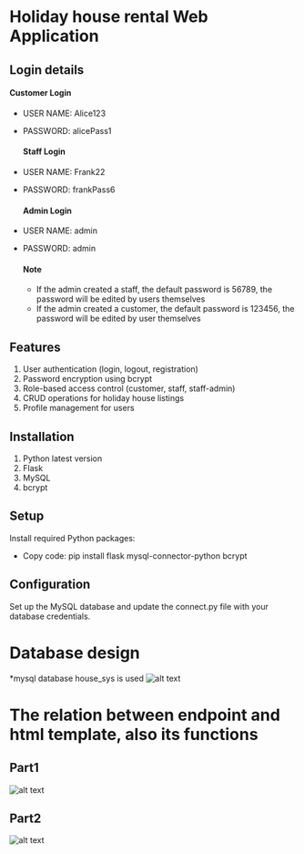 
# Holiday house rental Web Application



## Login details

 #### Customer Login
* USER NAME: Alice123
* PASSWORD: alicePass1

  #### Staff Login
* USER NAME: Frank22
* PASSWORD: frankPass6

  #### Admin Login
* USER NAME: admin
* PASSWORD: admin

  #### Note
  * If the admin created a staff, the default password is 56789, the password will be edited by users themselves
  * If the admin created a customer, the default password is 123456, the password will be edited by user themselves

## Features
1. User authentication (login, logout, registration)
2. Password encryption using bcrypt
3. Role-based access control (customer, staff, staff-admin)
4. CRUD operations for holiday house listings
5. Profile management for users

## Installation

1. Python latest version
2. Flask
3. MySQL
4. bcrypt


## Setup
Install required Python packages:

* Copy code: 
pip install flask mysql-connector-python bcrypt

## Configuration
Set up the MySQL database and update the connect.py file with your database credentials.

# Database design
*mysql database house_sys is used
![alt text](https://github.com/WeiZhang0317/639-assignment1/blob/main/holiday%20house%20rental%20sys/static/readme1.jpg)

# The relation between endpoint and html template, also its functions
## Part1  
![alt text](https://github.com/WeiZhang0317/639-assignment1/blob/main/holiday%20house%20rental%20sys/static/readme2.jpg)

## Part2  
![alt text](https://github.com/WeiZhang0317/639-assignment1/blob/main/holiday%20house%20rental%20sys/static/readme3.jpg)
